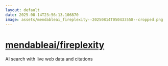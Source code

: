 ```yaml
---
layout: default
date: 2025-08-14T23:56:13.106870
image: assets/mendableai_fireplexity--20250814T050433558--cropped.png
---
```


# [mendableai/fireplexity](https://github.com/mendableai/fireplexity)

AI search with live web data and citations
